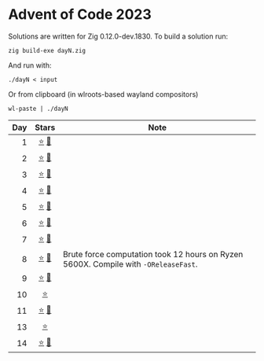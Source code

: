 # Advent of Code 2023

Solutions are written for Zig 0.12.0-dev.1830. To build a solution run:
```
zig build-exe dayN.zig
```

And run with:
```
./dayN < input
```
Or from clipboard (in wlroots-based wayland compositors)
```
wl-paste | ./dayN
```

| Day | Stars | Note |
|----:|:-----:|------|
| 1   | [:star:](https://github.com/gustafla/aoc23/blob/533123394f435b0d79fee4ac6500f1536f59f2fa/day1.zig)  [:star2:](https://github.com/gustafla/aoc23/blob/main/day1.zig) ||
| 2   | [:star:](https://github.com/gustafla/aoc23/blob/1d2347674c1a916fef76cf08d3d5e4f76f2c27ca/day2.zig)  [:star2:](https://github.com/gustafla/aoc23/blob/main/day2.zig) ||
| 3   | [:star:](https://github.com/gustafla/aoc23/blob/776910b6e15569a361d97679849ce9b7be6d7bf7/day3.zig)  [:star2:](https://github.com/gustafla/aoc23/blob/main/day3.zig) ||
| 4   | [:star:](https://github.com/gustafla/aoc23/blob/9cb792221961b14ec2b66d11efacd33b27103671/day4.zig)  [:star2:](https://github.com/gustafla/aoc23/blob/main/day4.zig) ||
| 5   | [:star:](https://github.com/gustafla/aoc23/blob/1702cd46a159ff05cec7aa315357d62d675b01dc/day5.zig)  [:star2:](https://github.com/gustafla/aoc23/blob/main/day5.zig) ||
| 6   | [:star:](https://github.com/gustafla/aoc23/blob/f13daa217c39f63304f3171f17d7be6b4e56a742/day6.zig)  [:star2:](https://github.com/gustafla/aoc23/blob/main/day6.zig) ||
| 7   | [:star:](https://github.com/gustafla/aoc23/blob/a51cdc2838045e497c3086dbc19c4e5cad681029/day7.zig)  [:star2:](https://github.com/gustafla/aoc23/blob/main/day7.zig) ||
| 8   | [:star:](https://github.com/gustafla/aoc23/blob/d299a17440dd44fdd8e6f94ba64ff5c293acedb2/day8.zig)  [:star2:](https://github.com/gustafla/aoc23/blob/main/day8.zig) | Brute force computation took 12 hours on Ryzen 5600X. Compile with `-OReleaseFast`. |
| 9   | [:star:](https://github.com/gustafla/aoc23/blob/9c56e81fd4d8a1b3a7d008994da6091b42938fd6/day9.zig)  [:star2:](https://github.com/gustafla/aoc23/blob/main/day9.zig) ||
| 10  | [:star:](https://github.com/gustafla/aoc23/blob/79e6cb3ce55fb23806bf5352aacb5b5bcfc72f6c/day10.zig) |
| 11  | [:star:](https://github.com/gustafla/aoc23/blob/d9d3542ac48e5e0ce382d6bec6224b82ebbff927/day11.zig) [:star2:](https://github.com/gustafla/aoc23/blob/main/day11.zig) ||
| 13  | [:star:](https://github.com/gustafla/aoc23/blob/97b88e555747c1442752f73df28efbf6187f52bb/day13.zig) |
| 14  | [:star:](https://github.com/gustafla/aoc23/blob/121dd685372a04cba733ccdb62bda298a50242d4/day14.zig) [:star2:](https://github.com/gustafla/aoc23/blob/main/day14.zig) ||
